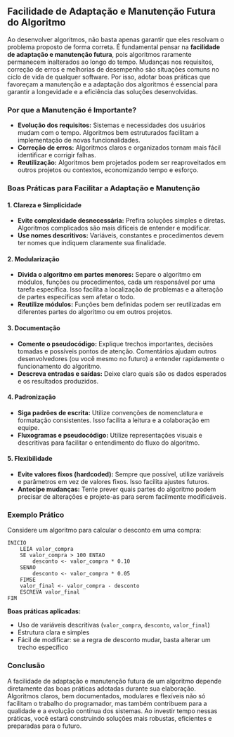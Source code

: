 
## Facilidade de Adaptação e Manutenção Futura do Algoritmo

Ao desenvolver algoritmos, não basta apenas garantir que eles resolvam o problema proposto de forma correta. É fundamental pensar na **facilidade de adaptação e manutenção futura**, pois algoritmos raramente permanecem inalterados ao longo do tempo. Mudanças nos requisitos, correção de erros e melhorias de desempenho são situações comuns no ciclo de vida de qualquer software. Por isso, adotar boas práticas que favoreçam a manutenção e a adaptação dos algoritmos é essencial para garantir a longevidade e a eficiência das soluções desenvolvidas.

### Por que a Manutenção é Importante?

- **Evolução dos requisitos:** Sistemas e necessidades dos usuários mudam com o tempo. Algoritmos bem estruturados facilitam a implementação de novas funcionalidades.
- **Correção de erros:** Algoritmos claros e organizados tornam mais fácil identificar e corrigir falhas.
- **Reutilização:** Algoritmos bem projetados podem ser reaproveitados em outros projetos ou contextos, economizando tempo e esforço.

### Boas Práticas para Facilitar a Adaptação e Manutenção

#### 1. Clareza e Simplicidade

- **Evite complexidade desnecessária:** Prefira soluções simples e diretas. Algoritmos complicados são mais difíceis de entender e modificar.
- **Use nomes descritivos:** Variáveis, constantes e procedimentos devem ter nomes que indiquem claramente sua finalidade.

#### 2. Modularização

- **Divida o algoritmo em partes menores:** Separe o algoritmo em módulos, funções ou procedimentos, cada um responsável por uma tarefa específica. Isso facilita a localização de problemas e a alteração de partes específicas sem afetar o todo.
- **Reutilize módulos:** Funções bem definidas podem ser reutilizadas em diferentes partes do algoritmo ou em outros projetos.

#### 3. Documentação

- **Comente o pseudocódigo:** Explique trechos importantes, decisões tomadas e possíveis pontos de atenção. Comentários ajudam outros desenvolvedores (ou você mesmo no futuro) a entender rapidamente o funcionamento do algoritmo.
- **Descreva entradas e saídas:** Deixe claro quais são os dados esperados e os resultados produzidos.

#### 4. Padronização

- **Siga padrões de escrita:** Utilize convenções de nomenclatura e formatação consistentes. Isso facilita a leitura e a colaboração em equipe.
- **Fluxogramas e pseudocódigo:** Utilize representações visuais e descritivas para facilitar o entendimento do fluxo do algoritmo.

#### 5. Flexibilidade

- **Evite valores fixos (hardcoded):** Sempre que possível, utilize variáveis e parâmetros em vez de valores fixos. Isso facilita ajustes futuros.
- **Antecipe mudanças:** Tente prever quais partes do algoritmo podem precisar de alterações e projete-as para serem facilmente modificáveis.

### Exemplo Prático

Considere um algoritmo para calcular o desconto em uma compra:

```pseudocode
INICIO
    LEIA valor_compra
    SE valor_compra > 100 ENTAO
        desconto <- valor_compra * 0.10
    SENAO
        desconto <- valor_compra * 0.05
    FIMSE
    valor_final <- valor_compra - desconto
    ESCREVA valor_final
FIM
```

**Boas práticas aplicadas:**
- Uso de variáveis descritivas (`valor_compra`, `desconto`, `valor_final`)
- Estrutura clara e simples
- Fácil de modificar: se a regra de desconto mudar, basta alterar um trecho específico

### Conclusão

A facilidade de adaptação e manutenção futura de um algoritmo depende diretamente das boas práticas adotadas durante sua elaboração. Algoritmos claros, bem documentados, modulares e flexíveis não só facilitam o trabalho do programador, mas também contribuem para a qualidade e a evolução contínua dos sistemas. Ao investir tempo nessas práticas, você estará construindo soluções mais robustas, eficientes e preparadas para o futuro.
```
